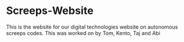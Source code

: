 # Screeps-Website

This is the website for our digital technologies website on autonomous screeps codes.
This was worked on by Tom, Kento, Taj and Abi

